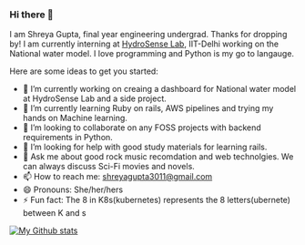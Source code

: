 ### Hi there 👋

I am Shreya Gupta, final year engineering undergrad. Thanks for dropping by! I am currently interning at [HydroSense Lab](https://github.com/hydrosenselab), IIT-Delhi working on the National water model. I love programming and Python is my go to langauge. 

Here are some ideas to get you started:

- 🔭 I’m currently working on creaing a dashboard for National water model at HydroSense Lab and a side project. 
- 🌱 I’m currently learning Ruby on rails, AWS pipelines and trying my hands on Machine learning. 
- 👯 I’m looking to collaborate on any FOSS projects with backend requirements in Python. 
- 🤔 I’m looking for help with good study materials for learning rails. 
- 💬 Ask me about good rock music recomdation and web technolgies. We can always discuss Sci-Fi movies and novels. 
- 📫 How to reach me: shreyagupta3011@gmail.com
- 😄 Pronouns: She/her/hers
- ⚡ Fun fact: The 8 in K8s(kubernetes) represents the 8 letters(ubernete) between K and s

[![My Github stats](https://github-readme-stats.vercel.app/api?username=shreyagupta30&show_icons=true)](https://github.com/shreyagupta30/github-readme-stats)
